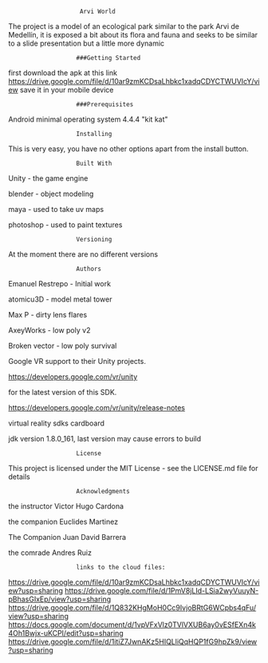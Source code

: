                         Arvi World

The project is a model of an ecological park similar to the park Arvi de Medellín, it is exposed a bit about its flora and fauna and seeks to be similar to a slide presentation but a little more dynamic


                       ###Getting Started

first download the apk at this link https://drive.google.com/file/d/10ar9zmKCDsaLhbkc1xadqCDYCTWUVIcY/view
save it in your mobile device

                       ###Prerequisites
                       
                  
Android minimal operating system 4.4.4 "kit kat"

                       Installing

This is very easy, you have no other options apart from the install button.

                       Built With

Unity - the game engine

blender - object modeling

maya - used to take uv maps

photoshop - used to paint textures


                       Versioning

At the moment there are no different versions

                       Authors

Emanuel Restrepo - Initial work

atomicu3D - model metal tower

Max P - dirty lens flares

AxeyWorks - low poly v2 

Broken vector - low poly survival

Google VR support to their Unity projects.

https://developers.google.com/vr/unity 

for the latest version of this SDK.

https://developers.google.com/vr/unity/release-notes

virtual reality sdks cardboard

jdk version 1.8.0_161, last version may cause errors to build

                       License

This project is licensed under the MIT License - see the LICENSE.md file for details

                       Acknowledgments

the instructor Victor Hugo Cardona

the companion Euclides Martinez

The Companion Juan David Barrera

the comrade Andres Ruiz

                       links to the cloud files:
https://drive.google.com/file/d/10ar9zmKCDsaLhbkc1xadqCDYCTWUVIcY/view?usp=sharing
https://drive.google.com/file/d/1PmV8jLId-LSia2wyVuuyN-pBhasGIxEp/view?usp=sharing
https://drive.google.com/file/d/1Q832KHgMoH0Cc9IvjoBRtG6WCpbs4qFu/view?usp=sharing
https://docs.google.com/document/d/1vpVFxVlz0TVlVXUB6ay0vESfEXn4k4Oh1Bwjx-uKCPI/edit?usp=sharing
https://drive.google.com/file/d/1itiZ7JwnAKz5HIQLliQqHQP1fG9hpZk9/view?usp=sharing
